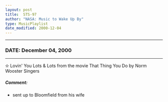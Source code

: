 ```yaml
---
layout: post
title:  STS-97
author: "NASA: Music to Wake Up By"
type: MusicPlaylist
date_modified: 2000-12-04
---
```


----
### DATE: December 04, 2000
----
✫ Lovin' You Lots & Lots from the movie That Thing You Do by Norm Wooster Singers

##### Comment:
* sent up to Bloomfield from his wife
